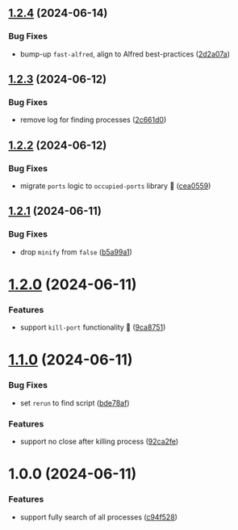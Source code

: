 ## [1.2.4](https://github.com/Avivbens/alfred-kill-process/compare/v1.2.3...v1.2.4) (2024-06-14)


### Bug Fixes

* bump-up `fast-alfred`, align to Alfred best-practices ([2d2a07a](https://github.com/Avivbens/alfred-kill-process/commit/2d2a07abb2cce1d991db7753ed0d9eca27bb6ca9))

## [1.2.3](https://github.com/Avivbens/alfred-kill-process/compare/v1.2.2...v1.2.3) (2024-06-12)


### Bug Fixes

* remove log for finding processes ([2c661d0](https://github.com/Avivbens/alfred-kill-process/commit/2c661d04cf9fce6768c9f3d3b052d292fc975008))

## [1.2.2](https://github.com/Avivbens/alfred-kill-process/compare/v1.2.1...v1.2.2) (2024-06-12)


### Bug Fixes

* migrate `ports` logic to `occupied-ports` library 🚀 ([cea0559](https://github.com/Avivbens/alfred-kill-process/commit/cea05595e857b3e29800143ed2409ee44c42129c))

## [1.2.1](https://github.com/Avivbens/alfred-kill-process/compare/v1.2.0...v1.2.1) (2024-06-11)


### Bug Fixes

* drop `minify` from `false` ([b5a99a1](https://github.com/Avivbens/alfred-kill-process/commit/b5a99a14a1ee0964f2f9291644ff0f2c12267244))

# [1.2.0](https://github.com/Avivbens/alfred-kill-process/compare/v1.1.0...v1.2.0) (2024-06-11)


### Features

* support `kill-port` functionality 🥷 ([9ca8751](https://github.com/Avivbens/alfred-kill-process/commit/9ca8751675493948f487055210ae0e2aee66e51b))

# [1.1.0](https://github.com/Avivbens/alfred-kill-process/compare/v1.0.0...v1.1.0) (2024-06-11)


### Bug Fixes

* set `rerun` to find script ([bde78af](https://github.com/Avivbens/alfred-kill-process/commit/bde78afa4e78939f7f04ccaa8265368d9b7c508d))


### Features

* support no close after killing process ([92ca2fe](https://github.com/Avivbens/alfred-kill-process/commit/92ca2fe22f56f23f2dd5979df6fa0b0de3cb127e))

# 1.0.0 (2024-06-11)


### Features

* support fully search of all processes ([c94f528](https://github.com/Avivbens/alfred-kill-process/commit/c94f528187b70d0d62c28c93e8e48334a7c12d9a))
